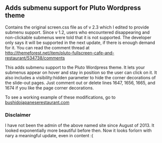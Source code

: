 ## Adds submenu support for Pluto Wordpress theme

Contains the original screen.css file as of v 2.3 which I edited to provide submenu support. Since v 1.2, users who encountered disappearing and non-clickable submenus were told that it is not supported. The developer only says it will be supported in the next update, if there is enough demand for it. You can read the comment thread at http://themeforest.net/item/pluto-fullscreen-cafe-and-restaurant/534738/comments

This adds submenu support to the Pluto Wordpress theme. It lets your submenus appear on hover and stay in position so the user can click on it. It also includes a visibility:hidden parameter to hide the corner decorations of the slide-out pages. Just comment out or delete lines 1647, 1656, 1665, and 1674 if you like the page corner decorations.

To see a working example of these modifications, go to [bushidojapaneserestaurant.com](http://bushidojapaneserestaurant.com)

### Disclaimer

I have not been the admin of the above named site since August of 2013. It looked exponentially more beautiful before then. Now it looks forlorn with nary a meaningful update, even in content :(
